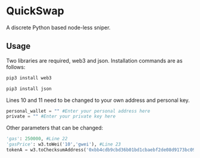 # QuickSwap

A discrete Python based node-less sniper. 

## Usage
Two libraries are required, web3 and json. Installation commands are as follows: 
```python 
pip3 install web3 

pip3 install json 
```

Lines 10 and 11 need to be changed to your own address and personal key. 
```python
personal_wallet = "" #Enter your personal address here
private = "" #Enter your private key here
```

Other parameters that can be changed: 
```python 
'gas': 250000, #Line 22
'gasPrice': w3.toWei('10','gwei'), #Line 23 
tokenA = w3.toChecksumAddress('0xbb4cdb9cbd36b01bd1cbaebf2de08d9173bc095c') #This is the WBNB address, change it for tokens that have a different liquidity pool eg. WBUSD. Line 40.
